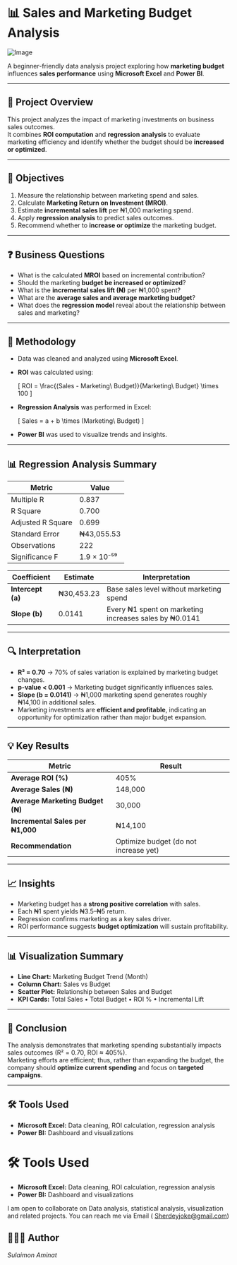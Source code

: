 
# 📊 Sales and Marketing Budget Analysis

![Image](https://github.com/user-attachments/assets/a0f086da-8b76-45b9-a868-1c3d6e5c7b56)

A beginner-friendly data analysis project exploring how **marketing budget** influences **sales performance** using **Microsoft Excel** and **Power BI**.

---

## 🏢 Project Overview
This project analyzes the impact of marketing investments on business sales outcomes.  
It combines **ROI computation** and **regression analysis** to evaluate marketing efficiency and identify whether the budget should be **increased or optimized**.

---

## 🎯 Objectives
1. Measure the relationship between marketing spend and sales.  
2. Calculate **Marketing Return on Investment (MROI)**.  
3. Estimate **incremental sales lift** per ₦1,000 marketing spend.  
4. Apply **regression analysis** to predict sales outcomes.  
5. Recommend whether to **increase or optimize** the marketing budget.

---

## ❓ Business Questions
- What is the calculated **MROI** based on incremental contribution?  
- Should the marketing **budget be increased or optimized**?  
- What is the **incremental sales lift (₦)** per ₦1,000 spent?  
- What are the **average sales and average marketing budget**?  
- What does the **regression model** reveal about the relationship between sales and marketing?

---

## 🧮 Methodology
- Data was cleaned and analyzed using **Microsoft Excel**.  
- **ROI** was calculated using:

  \[
  ROI = \frac{(Sales - Marketing\ Budget)}{Marketing\ Budget} \times 100
  \]

- **Regression Analysis** was performed in Excel:

  \[
  Sales = a + b \times (Marketing\ Budget)
  \]

- **Power BI** was used to visualize trends and insights.

---

## 📊 Regression Analysis Summary

| Metric | Value |
|--------|--------|
| Multiple R | 0.837 |
| R Square | 0.700 |
| Adjusted R Square | 0.699 |
| Standard Error | ₦43,055.53 |
| Observations | 222 |
| Significance F | 1.9 × 10⁻⁵⁹ |

| Coefficient | Estimate | Interpretation |
|--------------|-----------|----------------|
| **Intercept (a)** | ₦30,453.23 | Base sales level without marketing spend |
| **Slope (b)** | 0.0141 | Every ₦1 spent on marketing increases sales by ₦0.0141 |

---

## 🔍 Interpretation
- **R² = 0.70** → 70% of sales variation is explained by marketing budget changes.  
- **p-value < 0.001** → Marketing budget significantly influences sales.  
- **Slope (b = 0.0141)** → ₦1,000 marketing spend generates roughly ₦14,100 in additional sales.  
- Marketing investments are **efficient and profitable**, indicating an opportunity for optimization rather than major budget expansion.

---

## 💡 Key Results
| Metric | Result |
|--------|--------|
| **Average ROI (%)** | 405% |
| **Average Sales (₦)** | 148,000 |
| **Average Marketing Budget (₦)** | 30,000 |
| **Incremental Sales per ₦1,000** | ₦14,100 |
| **Recommendation** | Optimize budget (do not increase yet) |

---

## 📈 Insights
- Marketing budget has a **strong positive correlation** with sales.  
- Each ₦1 spent yields ₦3.5–₦5 return.  
- Regression confirms marketing as a key sales driver.  
- ROI performance suggests **budget optimization** will sustain profitability.

---

## 📊 Visualization Summary
- **Line Chart:** Marketing Budget Trend (Month)  
- **Column Chart:** Sales vs Budget  
- **Scatter Plot:** Relationship between Sales and Budget  
- **KPI Cards:** Total Sales • Total Budget • ROI % • Incremental Lift  

---

## 🧾 Conclusion
The analysis demonstrates that marketing spending substantially impacts sales outcomes (R² = 0.70, ROI ≈ 405%).  
Marketing efforts are efficient; thus, rather than expanding the budget, the company should **optimize current spending** and focus on **targeted campaigns**.

---

## 🛠 Tools Used
- **Microsoft Excel:** Data cleaning, ROI calculation, regression analysis  
- **Power BI:** Dashboard and visualizations  

# 🛠 Tools Used
- **Microsoft Excel:** Data cleaning, ROI calculation, regression analysis  
- **Power BI:** Dashboard and visualizations  

I am open to collaborate on Data analysis, statistical analysis, visualization and related projects. You can reach me via Email ( Sherdeyjoke@gmail.com)

## 👩🏽‍💻 Author
*Sulaimon Aminat*  

